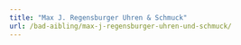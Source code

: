 ```yaml
---
title: "Max J. Regensburger Uhren & Schmuck"
url: /bad-aibling/max-j-regensburger-uhren-und-schmuck/
---
```

